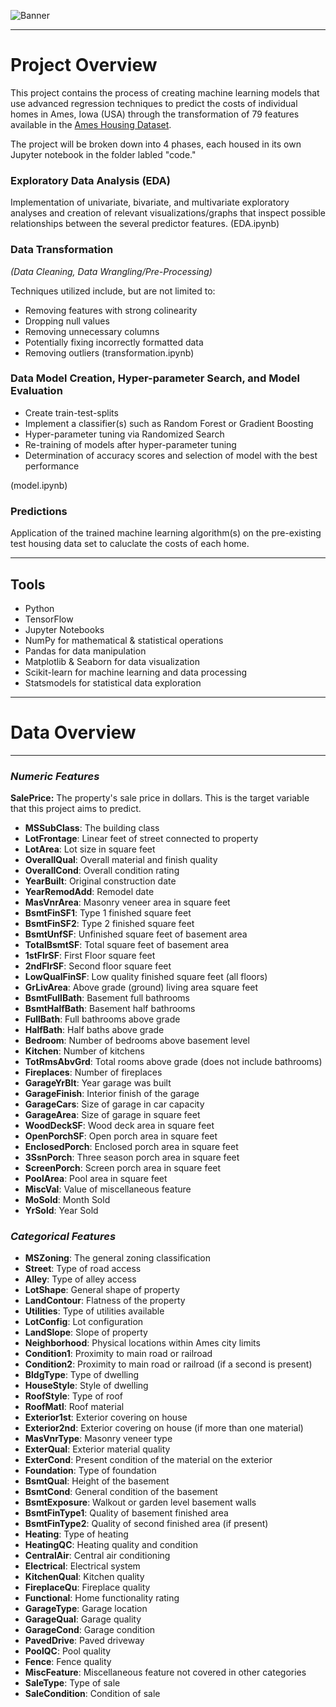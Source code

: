 ![Banner](https://github.com/thetechleila/Housing-Prices-Predictor/blob/main/images/Housing%20Prices%20Predictor_Banner.png)
___

# **Project Overview**

This project contains the process of creating machine learning models that use advanced regression techniques to predict the costs of individual homes in Ames, Iowa (USA) through the transformation of 79 features available in the [Ames Housing Dataset](https://www.kaggle.com/datasets/shashanknecrothapa/ames-housing-dataset).

The project will be broken down into 4 phases, each housed in its own Jupyter notebook in the folder labled "code."


### **Exploratory Data Analysis (EDA)**

Implementation of univariate, bivariate, and multivariate exploratory analyses and creation of relevant visualizations/graphs that inspect possible relationships between the several predictor features.
(EDA.ipynb)


### **Data Transformation** 
*(Data Cleaning, Data Wrangling/Pre-Processing)* 

Techniques utilized include, but are not limited to:

* Removing features with strong colinearity
* Dropping null values
* Removing unnecessary columns
* Potentially fixing incorrectly formatted data
* Removing outliers
(transformation.ipynb)


### **Data Model Creation, Hyper-parameter Search, and Model Evaluation**
* Create train-test-splits
* Implement a classifier(s) such as Random Forest or Gradient Boosting
* Hyper-parameter tuning via Randomized Search
* Re-training of models after hyper-parameter tuning
* Determination of accuracy scores and selection of model with the best performance

(model.ipynb)


###  **Predictions**

Application of the trained machine learning algorithm(s) on the pre-existing test housing data set to caluclate the costs of each home.
___

## **Tools**

* Python
* TensorFlow
* Jupyter Notebooks
* NumPy for mathematical & statistical operations
* Pandas for data manipulation
* Matplotlib & Seaborn for data visualization
* Scikit-learn for machine learning and data processing
* Statsmodels for statistical data exploration

___

# **Data Overview**

___
### *Numeric Features*

**SalePrice:** The property's sale price in dollars. This is the target variable that this project aims to predict.

* **MSSubClass**: The building class
* **LotFrontage**: Linear feet of street connected to property
* **LotArea**: Lot size in square feet
* **OverallQual**: Overall material and finish quality
* **OverallCond**: Overall condition rating
* **YearBuilt**: Original construction date
* **YearRemodAdd**: Remodel date
* **MasVnrArea**: Masonry veneer area in square feet
* **BsmtFinSF1**: Type 1 finished square feet
* **BsmtFinSF2**: Type 2 finished square feet
* **BsmtUnfSF**: Unfinished square feet of basement area
* **TotalBsmtSF**: Total square feet of basement area
* **1stFlrSF**: First Floor square feet
* **2ndFlrSF**: Second floor square feet
* **LowQualFinSF**: Low quality finished square feet (all floors)
* **GrLivArea**: Above grade (ground) living area square feet
* **BsmtFullBath**: Basement full bathrooms
* **BsmtHalfBath**: Basement half bathrooms
* **FullBath**: Full bathrooms above grade
* **HalfBath**: Half baths above grade
* **Bedroom**: Number of bedrooms above basement level
* **Kitchen**: Number of kitchens
* **TotRmsAbvGrd**: Total rooms above grade (does not include bathrooms)
* **Fireplaces**: Number of fireplaces
* **GarageYrBlt**: Year garage was built
* **GarageFinish**: Interior finish of the garage
* **GarageCars**: Size of garage in car capacity
* **GarageArea**: Size of garage in square feet
* **WoodDeckSF**: Wood deck area in square feet
* **OpenPorchSF**: Open porch area in square feet
* **EnclosedPorch**: Enclosed porch area in square feet
* **3SsnPorch**: Three season porch area in square feet
* **ScreenPorch**: Screen porch area in square feet
* **PoolArea**: Pool area in square feet
* **MiscVal**: Value of miscellaneous feature
* **MoSold**: Month Sold
* **YrSold**: Year Sold


### *Categorical Features*

* **MSZoning**: The general zoning classification
* **Street**: Type of road access
* **Alley**: Type of alley access
* **LotShape**: General shape of property
* **LandContour**: Flatness of the property
* **Utilities**: Type of utilities available
* **LotConfig**: Lot configuration
* **LandSlope**: Slope of property
* **Neighborhood**: Physical locations within Ames city limits
* **Condition1**: Proximity to main road or railroad
* **Condition2**: Proximity to main road or railroad (if a second is present)
* **BldgType**: Type of dwelling
* **HouseStyle**: Style of dwelling
* **RoofStyle**: Type of roof
* **RoofMatl**: Roof material
* **Exterior1st**: Exterior covering on house
* **Exterior2nd**: Exterior covering on house (if more than one material)
* **MasVnrType**: Masonry veneer type
* **ExterQual**: Exterior material quality
* **ExterCond**: Present condition of the material on the exterior
* **Foundation**: Type of foundation
* **BsmtQual**: Height of the basement
* **BsmtCond**: General condition of the basement
* **BsmtExposure**: Walkout or garden level basement walls
* **BsmtFinType1**: Quality of basement finished area
* **BsmtFinType2**: Quality of second finished area (if present)
* **Heating**: Type of heating
* **HeatingQC**: Heating quality and condition
* **CentralAir**: Central air conditioning
* **Electrical**: Electrical system
* **KitchenQual**: Kitchen quality
* **FireplaceQu**: Fireplace quality
* **Functional**: Home functionality rating
* **GarageType**: Garage location
* **GarageQual**: Garage quality
* **GarageCond**: Garage condition
* **PavedDrive**: Paved driveway
* **PoolQC**: Pool quality
* **Fence**: Fence quality
* **MiscFeature**: Miscellaneous feature not covered in other categories
* **SaleType**: Type of sale
* **SaleCondition**: Condition of sale